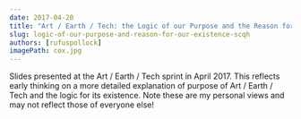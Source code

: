 ```yaml
---
date: 2017-04-20
title: "Art / Earth / Tech: the Logic of our Purpose and the Reason for our Existence - a Preliminary SCQH"
slug: logic-of-our-purpose-and-reason-for-our-existence-scqh
authors: [rufuspollock]
imagePath: cox.jpg
---
```


Slides presented at the Art / Earth / Tech sprint in April 2017. This reflects early thinking on a more detailed explanation of purpose of Art / Earth / Tech and the logic for its existence. Note these are my personal views and may not reflect those of everyone else!
